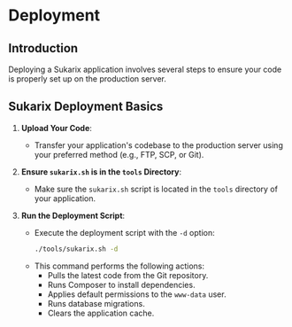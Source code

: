 # Deployment

<!-- toc -->

## Introduction

Deploying a Sukarix application involves several steps to ensure your code is properly set up on the production server.

## Sukarix Deployment Basics

1. **Upload Your Code**:
    - Transfer your application's codebase to the production server using your preferred method (e.g., FTP, SCP, or
      Git).

2. **Ensure `sukarix.sh` is in the `tools` Directory**:
    - Make sure the `sukarix.sh` script is located in the `tools` directory of your application.

3. **Run the Deployment Script**:
    - Execute the deployment script with the `-d` option:
      ```bash
      ./tools/sukarix.sh -d
      ```
    - This command performs the following actions:
        - Pulls the latest code from the Git repository.
        - Runs Composer to install dependencies.
        - Applies default permissions to the `www-data` user.
        - Runs database migrations.
        - Clears the application cache.
